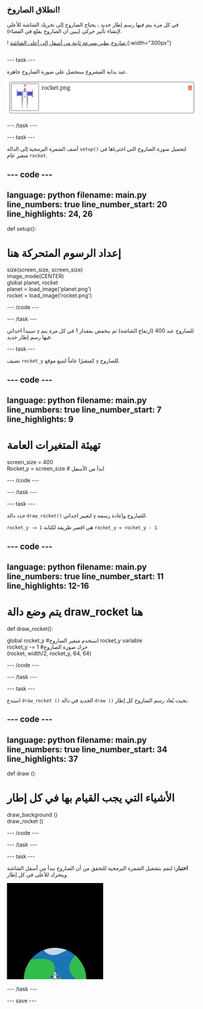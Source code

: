 ## انطلاق الصاروخ!

<div style="display: flex; flex-wrap: wrap">
<div style="flex-basis: 200px; flex-grow: 1; margin-right: 15px;">
في كل مرة يتم فيها رسم إطار جديد ، يحتاج الصاروخ إلى تحريك الشاشة للأعلى لإنشاء تأثير حركي (يبين ان الصاروخ يقلع في الفضاء).
</div>
<div>

! [صاروخ يطير بسرعة ثابتة من أسفل إلى أعلى الشاشة.](images/fly.gif){:width="300px"}

</div>
</div>

--- task ---

عند بداية المشروع سنحصل على صورة الصاروخ جاهزة.

![صورة الصاروخ في مكتبة صور Trinket.](images/trinket_rocket_image.png)

--- /task ---

--- task ---

أضف الشفرة البرمجية إلى الدالة `setup()` لتحميل صورة الصاروخ التي اخترناها في متغير عام `rocket`.

--- code ---
---
language: python filename: main.py line_numbers: true line_number_start: 20
line_highlights: 24, 26
---

def setup():   
# إعداد الرسوم المتحركة هنا   
size(screen_size, screen_size)   
image_mode(CENTER)   
global planet, rocket   
planet = load_image('planet.png')    
rocket = load_image('rocket.png')

--- /code ---

--- /task ---

سيبدأ احداثي `y` للصاروخ عند 400 (ارتفاع الشاشة) ثم ينخفض بمقدار 1 في كل مرة يتم فيها رسم إطار جديد.

--- task ---

نضيف `rocket_y` كمتغيرًا عاماً لتتبع موقع `y` للصاروخ.

--- code ---
---
language: python filename: main.py line_numbers: true line_number_start: 7
line_highlights: 9
---

# تهيئة المتغيرات العامة
screen_size = 400    
Rocket_y = screen_size # ابدأ من الأسفل

--- /code ---

--- /task ---

--- task ---

حدد دالة `draw_rocket()` لتغيير احداثي `y` للصاروخ وإعادة رسمه.

`rocket_y -= 1` هي اقصر طريقة لكتابة `rocket_y = rocket_y - 1`.

--- code ---
---
language: python filename: main.py line_numbers: true line_number_start: 11
line_highlights: 12-16
---

# يتم وضع دالة draw_rocket هنا
def draw_rocket():

  global rocket_y #استخدم متغير الصاروخ rocket_y variable    
rocket_y -= 1 #حرك صورة الصاروخ     
(rocket, width/2, rocket_y, 64, 64)


--- /code ---

--- /task ---

--- task ---

استدع `draw_rocket ()` الجديد في دالة `draw ()` بحيث يُعاد رسم الصاروخ كل إطار.

--- code ---
---
language: python filename: main.py line_numbers: true line_number_start: 34
line_highlights: 37
---

def draw ():   
# الأشياء التي يجب القيام بها في كل إطار   
draw_background ()   
draw_rocket ()


--- /code ---

--- /task ---

--- task ---

**اختبار:** لنقم بتشغيل الشفرة البرمجية للتحقق من أن الصاروخ يبدأ من أسفل الشاشة ويتحرك للأعلى في كل إطار.

![صورة الصاروخ في منتصف الشاشة.](images/trinket_rocket_fly.gif)

--- /task ---

--- save ---
